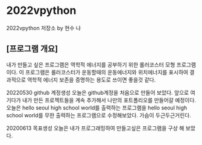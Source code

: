 # 2022vpython
2022vpython 저장소 by 현수 나
## [프로그램 개요]
내가 만들고 싶은 프로그램은 역학적 에너지를 공부하기 위한 롤러코스터 모형 프로그램이다. 이 프로그램은 롤러코스터가 운동할때의 운동에너지와 위치에너지를 표시하여 결과적으로 역학적 에너지 보존을 증명하는 용도로 쓰이면 좋을것 같다.


20220530 github 계정생성
오늘은 github계정을 처음으로 만들어 보았다. 앞으로 여기다가 내가 만든 프로젝트들을 계속 추가해서 나만의 포트폴리오를 만들어갈 예정이다.오늘은 hello seoul high school world를 출력하는 프로그램을 hello seoul high school world를 무한 출력하는 프로그램으로 수정해보았다. 가슴이 두근두근거린다.

20200613 목표생성
오늘은 내가 프로그래밍하여 만들고싶은 프로그램을 구상 해 보았다. 
